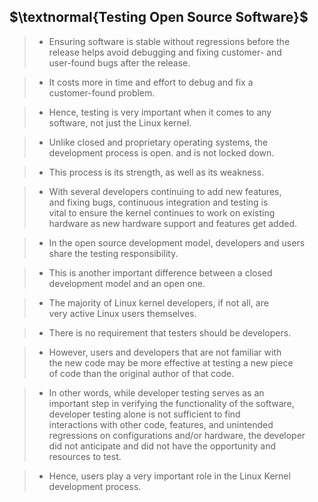 ## $\textnormal{Testing Open Source Software}$

> - Ensuring software is stable without regressions before the <br />
    release helps avoid debugging and fixing customer- and <br />
    user-found bugs after the release.

> - It costs more in time and effort to debug and fix a <br />
    customer-found problem.

> - Hence, testing is very important when it comes to any <br />
    software, not just the Linux kernel.

> - Unlike closed and proprietary operating systems, the <br />
    development process is open. and is not locked down.

> - This process is its strength, as well as its weakness.

> - With several developers continuing to add new features, <br />
    and fixing bugs, continuous integration and testing is <br />
    vital to ensure the kernel continues to work on existing <br />
    hardware as new hardware support and features get added.

> - In the open source development model, developers and users <br />
    share the testing responsibility.

> - This is another important difference between a closed <br />
    development model and an open one.

> - The majority of Linux kernel developers, if not all, are <br />
    very active Linux users themselves.

> - There is no requirement that testers should be developers.

> - However, users and developers that are not familiar with <br />
    the new code may be more effective at testing a new piece <br />
    of code than the original author of that code.

> - In other words, while developer testing serves as an <br />
    important step in verifying the functionality of the software,
    developer testing alone is not sufficient to find <br />
    interactions with other code, features, and unintended <br />
    regressions on configurations and/or hardware, the developer <br />
    did not anticipate and did not have the opportunity and <br />
    resources to test.

> - Hence, users play a very important role in the Linux Kernel <br />
    development process.
